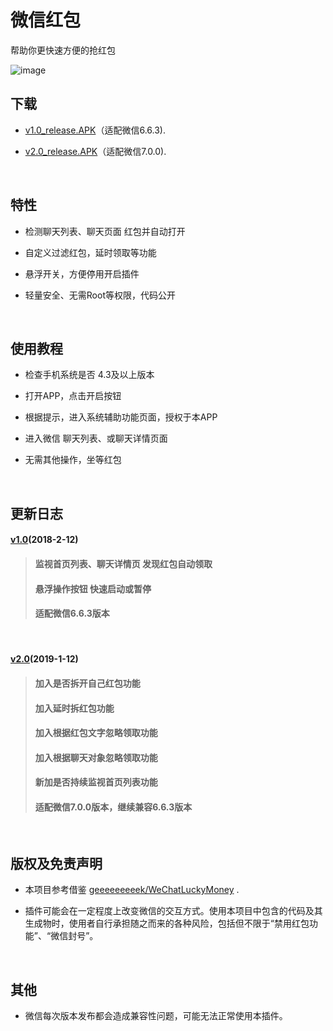 
# 微信红包
帮助你更快速方便的抢红包
 
 ![image](https://github.com/xxxls/WechatLuckyMoney/blob/master/resourcesapk/image/demo.gif)
&nbsp;

## 下载

 * [v1.0_release.APK](https://github.com/xxxls/WechatLuckyMoney/blob/master/resourcesapk/apk/release/v1.0_release.apk?raw=true)（适配微信6.6.3).

 * [v2.0_release.APK](https://github.com/xxxls/WechatLuckyMoney/blob/master/resourcesapk/apk/release/v2.0_release.apk?raw=true)（适配微信7.0.0).

&nbsp;


## 特性
 
 * 检测聊天列表、聊天页面 红包并自动打开
 
 * 自定义过滤红包，延时领取等功能
 
 * 悬浮开关，方便停用开启插件
 
 * 轻量安全、无需Root等权限，代码公开
 
&nbsp;
 
 ##  使用教程
 
 * 检查手机系统是否 4.3及以上版本
 
 * 打开APP，点击开启按钮
 
 * 根据提示，进入系统辅助功能页面，授权于本APP
 
 * 进入微信 聊天列表、或聊天详情页面
 
 * 无需其他操作，坐等红包
 
&nbsp;

## 更新日志

#### [v1.0](https://github.com/mxruan/WechatLuckyMoney/blob/master/WechatLuckyMoney/apk/release/v1.0_release.apk?raw=true)(2018-2-12)
> #### 监视首页列表、聊天详情页 发现红包自动领取
> #### 悬浮操作按钮 快速启动或暂停
> #### 适配微信6.6.3版本

&nbsp;

#### [v2.0](https://github.com/mxruan/WechatLuckyMoney/blob/master/WechatLuckyMoney/apk/release/v2.0_release.apk?raw=true)(2019-1-12)
> #### 加入是否拆开自己红包功能
> #### 加入延时拆红包功能
> #### 加入根据红包文字忽略领取功能
> #### 加入根据聊天对象忽略领取功能
> #### 新加是否持续监视首页列表功能
> #### 适配微信7.0.0版本，继续兼容6.6.3版本

&nbsp;

## 版权及免责声明

* 本项目参考借鉴 [geeeeeeeeek/WeChatLuckyMoney](https://github.com/geeeeeeeeek/WeChatLuckyMoney) .

* 插件可能会在一定程度上改变微信的交互方式。使用本项目中包含的代码及其生成物时，使用者自行承担随之而来的各种风险，包括但不限于“禁用红包功能”、“微信封号”。

&nbsp;

## 其他

* 微信每次版本发布都会造成兼容性问题，可能无法正常使用本插件。

